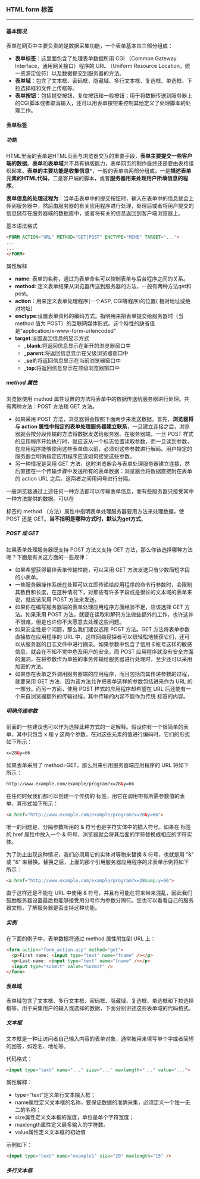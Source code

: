 ### HTML form 标签

***

#### 基本情况

表单在网页中主要负责的是数据采集功能，一个表单基本由三部分组成：

- **表单标签**：这里面包含了处理表单数据所用 CGI （Common Gateway Interface，通用网关接口）程序的 URL （Uniform Resource Location，统一资源定位符）以及数据提交到服务器的方法。
- **表单域**：包含了文本框、密码框、隐藏域、多行文本框、复选框、单选框、下拉选择框和文件上传框等。
- **表单按钮**：包括提交按钮、复位按钮和一般按钮；用于将数据传送到服务器上的CGI脚本或者取消输入，还可以用表单按钮来控制其他定义了处理脚本的处理工作。



#### 表单标签

##### 功能

HTML里面的表单是HTML页面与浏览器交互的重要手段，**表单主要提交一些客户端的数据**。**表单**和**表单域**并不具有排版能力，表单网页的制作最终还是要由表格组织起来。**表单的主要功能是收集信息***，一般的表单由两部分组成，一是**描述表单元素的HTML代码**，二是客户端的脚本，或者**服务器用来处理用户所填信息的程序**。

**表单信息的处理过程为**：当单击表单中的提交按钮时，输入在表单中的信息就会上传到服务器中，然后由服务器的有关应用程序进行处理，处理后或者将用户提交的信息储存在服务器端的数据库中，或者将有关的信息返回到客户端浏览器上。

基本语法格式

```html
<FORM ACTION="URL" METHOD="GET|POST" ENCTYPE="MIME" TARGET="...">
...
...
</FORM>
```

属性解释

- **name**: 表单的名称，通过为表单命名可以控制表单与后台程序之间的关系。
- **method**: 定义表单结果从浏览器传送到服务器的方法，一般有两种方法get和post。
- **action**：用来定义表单处理程序(一个ASP, CGI等程序)的位置( 相对地址或绝对地址)
- **enctype**:设置表单资料的编码方式。指明用来把表单提交给服务器时（当 method 值为 POST）的互联网媒体形式。这个特性的缺省值是”application/x-www-form-urlencoded” 
- **target**:设置返回信息的显示方式
  - **\_blank**:将返回信息显示在新开的浏览器窗口中
  - **\_parent**:将返回信息显示在父级浏览器窗口中
  - **\_self**:将返回信息显示在当前浏览器窗口中
  - **\_top**:将返回信息显示在顶级浏览器窗口中

 

##### method 属性

浏览器使用 method 属性设置的方法将表单中的数据传送给服务器进行处理。共有两种方法：POST 方法和 GET 方法。

- 如果采用 POST 方法，浏览器将会按照下面两步来发送数据。首先，**浏览器将与 action 属性中指定的表单处理服务器建立联系**，一旦建立连接之后，浏览器就会按分段传输的方法将数据发送给服务器。在服务器端，一旦 POST 样式的应用程序开始执行时，就应该从一个标志位置读取参数，而一旦读到参数，在应用程序能够使用这些表单值以前，必须对这些参数进行解码。用户特定的服务器会明确指定应用程序应该如何接受这些参数。
- 另一种情况是采用 GET 方法，这时浏览器会与表单处理服务器建立连接，然后直接在一个传输步骤中发送所有的表单数据：浏览器会将数据直接附在表单的 action URL 之后。这两者之间用问号进行分隔。

一般浏览器通过上述任何一种方法都可以传输表单信息，而有些服务器只接受其中一种方法提供的数据。可以在 <form> 标签的 method （方法）属性中指明表单处理服务器要用方法来处理数据，使 POST 还是 GET。**当不指明是哪种方式时，默认为get方式**。



##### POST  或 GET

如果表单处理服务器既支持 POST 方法又支持 GET 方法，那么你该选择哪种方法呢？下面是有关这方面的一些规律：

- 如果希望获得最佳表单传输性能，可以采用 GET 方法发送只有少数简短字段的小表单。
- 一些服务器操作系统在处理可以立即传递给应用程序的命令行参数时，会限制其数目和长度，在这种情况下，对那些有许多字段或是很长的文本域的表单来说，就应该采用 POST 方法来发送。
- 如果你在编写服务器端的表单处理应用程序方面经验不足，应该选择 GET 方法。如果采用 POST 方法，就要在读取和解码方法做些额外的工作，也许这并不很难，但是也许你不太愿意去处理这些问题。
- 如果安全性是个问题，那么我们建议选用 POST 方法。GET 方法将表单参数直接放在应用程序的 URL 中，这样网络窥探者可以很轻松地捕获它们，还可以从服务器的日志文件中进行摘录。如果参数中包含了信用卡帐号这样的敏感信息，就会在不知不觉中危及用户的安全。而 POST 应用程序就没有安全方面的漏洞，在将参数作为单独的事务传输给服务器进行处理时，至少还可以采用加密的方法。
- 如果想在表单之外调用服务器端的应用程序，而且包括向其传递参数的过程，就要采用 GET 方法，因为该方法允许把表单这样的参数包括进来作为 URL 的一部分。而另一方面，使用 POST 样式的应用程序却希望在 URL 后还能有一个来自浏览器额外的传输过程，其中传输的内容不能作为传统 <a> 标签的内容。



##### 明确传递参数

前面的一些建议也可以作为选择此种方式的一定解释。假设你有一个很简单的表单，其中只包含 x 和 y 这两个参数。在对这些元素的值进行编码时，它们的形式如下所示：

```html
x=28&y=66
```

如果表单采用了 method=GET，那么用来引用服务器端应用程序的 URL 将如下所示：

```html
http://www.example.com/example/program?x=28&y=66
```

在任何时候我们都可以创建一个传统的 <a> 标签，用它在调用带有所需参数值的表单，其形式如下所示：

```html
<a href="http://www.example.com/example/program?x=28&y=66">
```

唯一的问题是，分隔参数所用的 & 符号也是字符实体中的插入符号。如果在 <a> 标签的 href 属性中放入一个 & 符号，浏览器就会将其后面的字符替换成相应的字符实体。

为了防止出现这种情况，我们必须用它的实体对等物来替换 & 符号，也就是用 "&#38;" 或 "&amp;" 来替换。替换之后，上面的那个引用服务器应用程序的非表单示例将如下所示：

```html
<a href="http://www.example.com/example/program?x=28&amp;y=66">
```

由于这样还是不能在 URL 中使用 & 符号，并且有可能在将来带来混乱，因此我们鼓励服务器设置最后也能够接受用分号作为参数分隔符。您也可以看看自己的服务器文档，了解服务器是否支持这种功能。



##### 实例

在下面的例子中，表单数据将通过 method 属性附加到 URL 上：

```html
<form action="form_action.asp" method="get">
  <p>First name: <input type="text" name="fname" /></p>
  <p>Last name: <input type="text" name="lname" /></p>
  <input type="submit" value="Submit" />
</form>
```



#### 表单域

表单域包含了文本框、多行文本框、密码框、隐藏域、复选框、单选框和下拉选择框等，用于采集用户的输入或选择的数据，下面分别讲述这些表单域的代码格式。



##### 文本框

文本框是一种让访问者自己输入内容的表单对象，通常被用来填写单个字或者简短的回答，如姓名、地址等。

代码格式：

```html
<input type="text" name="..." size="..." maxlength="..." value="...">
```

属性解释：

- type="text"定义单行文本输入框；
- name属性定义文本框的名称，要保证数据的准确采集，必须定义一个独一无二的名称；
- size属性定义文本框的宽度，单位是单个字符宽度；
- maxlength属性定义最多输入的字符数。
- value属性定义文本框的初始值

示例如下：

```html
<input type="text" name="example1" size="20" maxlength="15" />
```



##### 多行文本框